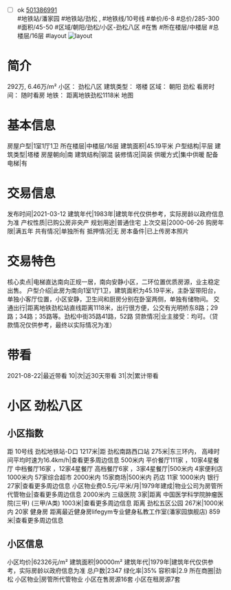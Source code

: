 - [ ] ok [501386991](https://bj.5i5j.com/ershoufang/501386991.html)  
 #地铁站/潘家园 #地铁站/劲松 ,  #地铁线/10号线
#单价/6-8 #总价/285-300 #面积/45-50   #区域/朝阳/劲松/小区-劲松八区 #在售 #所在楼层/中楼层 #总楼层/16层 #layout 
![layout](http://image2a.5i5j.com/bdir/layout/1bd13458fc48419d91b2214253cb81f6.jpg_P5.jpg) 
# 简介 
 292万,  6.46万/m² 
小区： 劲松八区
建筑类型： 塔楼
区域： 朝阳 劲松
看房时间： 随时看房
地铁： 距离地铁劲松1118米 地图
# 基本信息 
 房屋户型|1室1厅1卫
所在楼层|中楼层/16层
建筑面积|45.19平米
户型结构|平层
建筑类型|塔楼
房屋朝向|南
建筑结构|钢混
装修情况|简装
供暖方式|集中供暖
配备电梯|有
# 交易信息 
 发布时间|2021-03-12
建筑年代|1983年|建筑年代仅供参考，实际房龄以政府信息为准
产权性质|已购公房非央产
规划用途|普通住宅
上次交易|2000-06-26
购房年限|满五年
共有情况|单独所有
抵押情况|无
房本备件|已上传房本照片
# 交易特色 
 核心卖点|电梯直达南向正规一居，南向安静小区，二环位置优质房源，业主稳定出售。
户型介绍|此房为南向1室1厅1卫，建筑面积为45.19平米，主卧室带阳台，单独小客厅位置，小区安静，卫生间和厨房分别在卧室两侧，单独有储物间。
交通出行|距离地铁劲松站直线距离1118米，出行很方便，公交有光明桥东8路；29路；34路；35路等。劲松中街35路41路，52路
贷款情况|业主接受：均可。（贷款情况仅供参考，最终以实际情况为准）
# 带看 
 2021-08-22|最近带看	 10|次|近30天带看	 31|次|累计带看
# 小区 劲松八区
## 小区指数 
 距 10号线 劲松地铁站-D口 1217米|距 劲松南路西口站 275米|东三环内， 高峰时间平均时速为16.4km/h|查看更多周边信息
500米内 平价餐厅111家 ，10家4星餐厅
中档餐厅16家 ，12家4星餐厅
高档餐厅6家 ，3家4星餐厅|500米内 4家便利店
1000米内 57家综合超市
2000米内 15家商场|500米内 药店 11家
1000米内 银行 27家|查看更多周边信息
小区物业费0.5元/平米/月|1979年建成|物业公司为房管所代管物业|查看更多周边信息
2000米内 三级医院 3家|距离 中国医学科学院肿瘤医院(三甲) (三甲/A类) 1003米|查看更多周边信息
距离 劲松五区公园 267米|1000米内 20家 健身房
距离最近健身房lifegym专业健身私教工作室(潘家园旗舰店) 859米|查看更多周边信息
## 小区信息 
 小区均价|62326元/m²
建筑面积|90000m²
建筑年代|1979年|建筑年代仅供参考，实际房龄以政府信息为准
总户数|2347
绿化率|35%
容积率|2.9
所在商圈|劲松
小区物业|房管所代管物业
小区在售房源16套
小区在租房源7套
